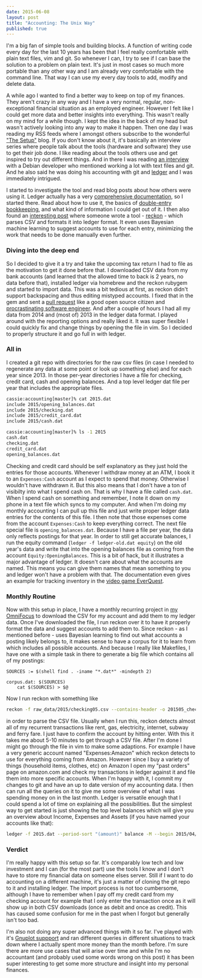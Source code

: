 ```yaml
---
date: 2015-06-08
layout: post
title: "Accounting: The Unix Way"
published: true
---
```


I'm a big fan of simple tools and building blocks. A function of writing code
every day for the last 10 years has been that I feel really comfortable with
plain text files, vim and git. So whenever I can, I try to see if I can base
the solution to a problem on plain text. It's just in most cases so much more
portable than any other way and I am already very comfortable with the command
line. That way I can use my every day tools to add, modify and delete data.

A while ago I wanted to find a better way to keep on top of my finances. They
aren't crazy in any way and I have a very normal, regular, non-exceptional
financial situation as an employed engineer. However I felt like I could get
more data and better insights into everything. This wasn't really on my mind
for a while though. I kept the idea in the back of my head but wasn't actively
looking into any way to make it happen. Then one day I was reading my RSS
feeds where I amongst others subscribe to the wonderful ["The
Setup"][thesetup] blog. If you don't know about it, it's basically an
interview series where people talk about the tools (hardware and software)
they use to get their job done. I like reading about the tools others use and
get inspired to try out different things. And in there I was reading [an
interview][usesthis] with a Debian developer who mentioned working a lot with
text files and git. And he also said he was doing his accounting with git and
[ledger][ledger] and I was immediately intrigued.

I started to investigate the tool and read blog posts about how others were
using it. Ledger actually has a very [comprehensive
documentation][ledgerdocs], so I started there. Read about how to use it, the
basics of [double-entry bookkeeping][double-entry], and what kind of
information I could get out of it. I then also found an [interesting
post][reckonpost] where someone wrote a tool - [reckon][reckon] - which parses
CSV and formats it into ledger format. It even uses Bayesian machine learning
to suggest accounts to use for each entry, minimizing the work that needs to
be done manually even further.

### Diving into the deep end
So I decided to give it a try and take the upcoming tax return I had to file
as the motivation to get it done before that. I downloaded CSV data from my
bank accounts (and learned that the allowed time to back is 2 years, no data
before that), installed ledger via homebrew and the reckon rubygem and started
to import data. This was a bit tedious at first, as reckon didn't support
backspacing and thus editing mistyped accounts. I fixed that in the gem and
sent a [pull request][reckonpr] like a good open source citizen and
[procrastinating software engineer][accountingtweet]. And after a couple of
hours I had all my data from 2014 and (most of) 2013 in the ledger data
format. I played around with the reporting options and really liked it. It was
super flexible I could quickly fix and change things by opening the file in
vim. So I decided to properly structure it and go full in with ledger.

### All in
I created a git repo with directories for the raw csv files (in case I needed
to regenerate any data at some point or look up something else) and for each
year since 2013. In those per-year directories I have a file for checking,
credit card, cash and opening balances. And a top level ledger dat file per
year that includes the appropriate files.

```bash
cassie:accounting[master]% cat 2015.dat
include 2015/opening_balances.dat
include 2015/checking.dat
include 2015/credit_card.dat
include 2015/cash.dat

cassie:accounting[master]% ls -1 2015
cash.dat
checking.dat
credit_card.dat
opening_balances.dat
```

Checking and credit card should be self explanatory as they just hold the
entries for those accounts. Whenever I withdraw money at an ATM, I book it to
an `Expenses:Cash` account as I expect to spend that money. Otherwise I
wouldn't have withdrawn it. But this also means that I don't have a ton of
visibilty into what I spend cash on. That is why I have a file called
`cash.dat`. When I spend cash on something and remember, I note it down on my
phone in a text file which syncs to my computer. And when I'm doing my monthly
accounting I can pull up this file and just write proper ledger data entries
for the contents of this file. I then note that those expenses come from the
account `Expenses:Cash` to keep everything correct. The next file special file
is `opening_balances.dat`. Because I have a file per year, the data only
reflects postings for that year. In order to still get accurate balances, I
run the equity command (`ledger -f ledger-old.dat equity`) on the old year's
data and write that into the opening balances file as coming from the account
`Equity:OpeningBalances`. This is a bit of hack, but it illustrates a major
advantage of ledger. It doesn't care about what the accounts are named. This
means you can give them names that mean something to you and ledger won't have
a problem with that. The documentation even gives an example for tracking
inventory in the [video game EverQuest][ledgeraccounts].

### Monthly Routine
Now with this setup in place, I have a monthly recurring project in [my
OmniFocus][of_post] to download the CSV for my account and add them to my
ledger data. Once I've downloaded the file, I run reckon over it to have it
properly format the data and suggest accounts to add them to. Since reckon -
as I mentioned before - uses Bayesian learning to find out what accounts a
posting likely belongs to, it makes sense to have a corpus for it to learn
from which includes all possible accounts. And because I really like
Makefiles, I have one with a simple task in there to generate a big file which
contains all of my postings:

```make
SOURCES := $(shell find . -iname "*.dat*" -mindepth 2)

corpus.dat: $(SOURCES)
	cat $(SOURCES) > $@

```

Now I run reckon with something like

```bash
reckon -f raw_data/2015/checking05.csv --contains-header -o 201505_checking.dat -l corpus.dat
```

in order to parse the CSV file. Usually when I run this, reckon detects almost
all of my recurrent transactions like rent, gas, electricity, internet, subway
and ferry fare. I just have to confirm the account by hitting enter. With this
it takes me about 5-10 minutes to get through a CSV file. After I'm done I
might go through the file in vim to make some adaptions. For example I have a
very generic account named "Expenses:Amazon" which reckon detects to use for
everything coming from Amazon. However since I buy a variety of things
(household items, clothes, etc) on Amazon I open my "past orders" page on
amazon.com and check my transactions in ledger against it and file them into
more specific accounts. When I'm happy with it, I commit my changes to git and
have an up to date version of my accounting data. I then can run all the
queries on it to give me some overview of what I was spending money on in the
last month. Ledger is versatile enough that I could spend a lot of time on
explaining all the possibilities. But the simplest way to get started is just
showing the top level balances which will give you an overview about Income,
Expenses and Assets (if you have named your accounts like that):

```bash
ledger -f 2015.dat --period-sort "(amount)" balance -M --begin 2015/04/01 --end 2015/05/01 --depth=1
```

### Verdict
I'm really happy with this setup so far. It's comparably low tech and low
investment and I can (for the most part) use the tools I know and I don't have
to store my financial data on someone elses server. Still if I want to do
accounting on a different machine, it's just a matter of cloning the git repo
to it and installing ledger. The import process is not too cumbersome,
although I have to remember when I pay off my credit card from my checking
account for example that I only enter the transaction once as it will show up
in both CSV downloads (once as debit and once as credit). This has caused some
confusion for me in the past when I forgot but generally isn't too bad.

I'm also not doing any super advanced things with it so far. I've played with
it's [Gnuplot suppport][ledgerplot] and ran different queries in different
situations to track down where I actually spent more money than the month
before. I'm sure there are more use cases that will arise over time and while
I'm no accountant (and probably used some words wrong on this post) it has
been super interesting to get some more structure and insight into my personal
finances.


[ledger]: http://www.ledger-cli.org/
[ledgerdocs]: http://www.ledger-cli.org/3.0/doc/ledger3.html
[ledgeraccounts]: http://www.ledger-cli.org/3.0/doc/ledger3.html#Accounts-and-Inventories
[ledgerplot]: http://www.ledger-cli.org/3.0/doc/ledger3.html#Visualizing-with-Gnuplot
[double-entry]: http://en.wikipedia.org/wiki/Double-entry_bookkeeping_system
[reckon]: https://github.com/cantino/reckon
[reckonpost]: http://blog.andrewcantino.com/blog/2013/02/16/command-line-accounting-with-ledger-and-reckon/
[reckonpr]: https://github.com/cantino/reckon/pull/44
[thesetup]: http://usesthis.com/
[usesthis]: http://stefano.zacchiroli.usesthis.com/
[accountingtweet]: https://twitter.com/mrtazz/statuses/573671503029497856
[of_post]: https://unwiredcouch.com/2014/05/13/omnifocus.html
